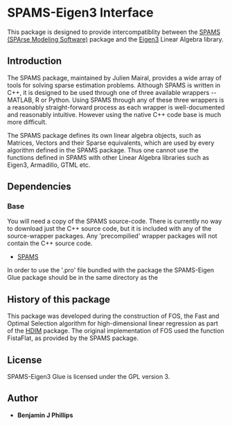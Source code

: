 # SPAMS-Eigen3 Interface

This package is designed to provide intercompatiblity between the [SPAMS (SPArse Modeling Software)](http://spams-devel.gforge.inria.fr/)
package and the [Eigen3](http://eigen.tuxfamily.org/) Linear Algebra library.

## Introduction

The SPAMS package, maintained by Julien Mairal, provides a wide array of tools for
solving sparse estimation problems. Although SPAMS is written in C++, it is
designed to be used through one of three available wrappers -- MATLAB, R or Python.
Using SPAMS through any of these three wrappers is a reasonably straight-forward process
as each wrapper is well-documented and reasonably intuitive. However using the
native C++ code base is much more difficult.

The SPAMS package defines its own linear algebra objects, such as Matrices, Vectors
and their Sparse equivalents, which are used by every algorithm defined in the SPAMS package.
Thus one cannot use the functions defined in SPAMS with other Linear Algebra libraries
such as Eigen3, Armadillo, GTML etc.

## Dependencies

### Base

You will need a copy of the SPAMS source-code. There is currently no way to download
just the C++ source code, but it is included with any of the source-wrapper packages.
Any 'precompilied' wrapper packages will not contain the C++ source code.

* [SPAMS](http://spams-devel.gforge.inria.fr/downloads.html)

In order to use the '.pro' file bundled with the package the SPAMS-Eigen Glue
package should be in the same directory as the 

## History of this package

This package was developed during the construction of FOS,
the Fast and Optimal Selection algorithm for high-dimensional linear regression
as part of the [HDIM](https://github.com/LedererLab/FOS)
package. The original implementation of FOS used the function FistaFlat, as provided
by the SPAMS package.

## License

SPAMS-Eigen3 Glue is licensed under the GPL version 3.

## Author

* **Benjamin J Phillips**
